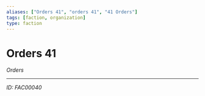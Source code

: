 ```yaml
---
aliases: ["Orders 41", "orders 41", "41 Orders"]
tags: [faction, organization]
type: faction
---
```


# Orders 41

*Orders*

---
*ID: FAC00040*